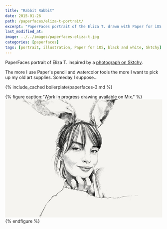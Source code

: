 ```yaml
---
title: "Rabbit Rabbit"
date: 2015-01-26
path: /paperfaces/eliza-t-portrait/
excerpt: "PaperFaces portrait of the Eliza T. drawn with Paper for iOS on an iPad."
last_modified_at: 
image: ../../images/paperfaces-eliza-t.jpg
categories: [paperfaces]
tags: [portrait, illustration, Paper for iOS, black and white, Sktchy]
---
```


PaperFaces portrait of Eliza T. inspired by a [photograph on Sktchy](https://sktchy.com/FsO57C).

The more I use Paper's pencil and watercolor tools the more I want to pick up my old art supplies. Someday I suppose...

{% include_cached boilerplate/paperfaces-3.md %}

{% figure caption:"Work in progress drawing available on Mix." %}
[![Work in process screenshot](../../images/paperfaces-eliza-t-process-1-900.jpg)](https://mix.fiftythree.com/11098-Michael-Rose/1837294)
{% endfigure %}
